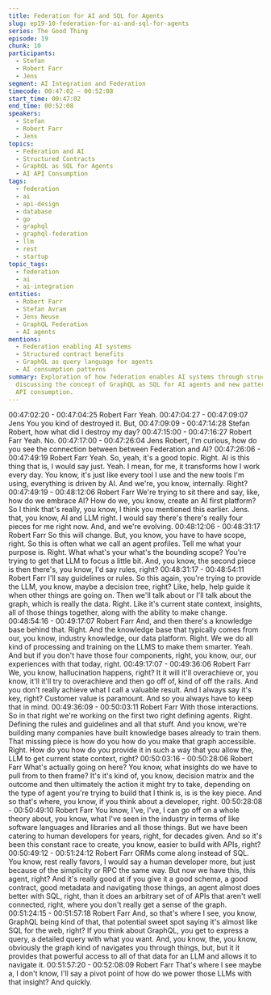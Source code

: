 ```yaml
---
title: Federation for AI and SQL for Agents
slug: ep19-10-federation-for-ai-and-sql-for-agents
series: The Good Thing
episode: 19
chunk: 10
participants:
  - Stefan
  - Robert Farr
  - Jens
segment: AI Integration and Federation
timecode: 00:47:02 – 00:52:08
start_time: 00:47:02
end_time: 00:52:08
speakers:
  - Stefan
  - Robert Farr
  - Jens
topics:
  - Federation and AI
  - Structured Contracts
  - GraphQL as SQL for Agents
  - AI API Consumption
tags:
  - federation
  - ai
  - api-design
  - database
  - go
  - graphql
  - graphql-federation
  - llm
  - rest
  - startup
topic_tags:
  - federation
  - ai
  - ai-integration
entities:
  - Robert Farr
  - Stefan Avram
  - Jens Neuse
  - GraphQL Federation
  - AI agents
mentions:
  - Federation enabling AI systems
  - Structured contract benefits
  - GraphQL as query language for agents
  - AI consumption patterns
summary: Exploration of how federation enables AI systems through structured contracts,
  discussing the concept of GraphQL as SQL for AI agents and new patterns of AI-driven
  API consumption.
---
```


00:47:02:20 - 00:47:04:25
Robert Farr
Yeah.
00:47:04:27 - 00:47:09:07
Jens
You you kind of destroyed it. But,
00:47:09:09 - 00:47:14:28
Stefan
Robert, how what did I destroy my day?
00:47:15:00 - 00:47:16:27
Robert Farr
Yeah. No.
00:47:17:00 - 00:47:26:04
Jens
Robert, I'm curious, how do you see the connection between between Federation and AI?
00:47:26:06 - 00:47:49:19
Robert Farr
Yeah. So, yeah, it's a good topic. Right. AI is this thing that is, I would say just. Yeah. I mean, for
me, it transforms how I work every day. You know, it's just like every tool I use and the new tools
I'm using, everything is driven by AI. And we're, you know, internally. Right?
00:47:49:19 - 00:48:12:06
Robert Farr
We're trying to sit there and say, like, how do we embrace AI? How do we, you know, create an
AI first platform? So I think that's really, you know, I think you mentioned this earlier. Jens. that,
you know, AI and LLM right. I would say there's there's really four pieces for me right now. And,
and we're evolving.
00:48:12:06 - 00:48:31:17
Robert Farr
So this will change. But, you know, you have to have scope, right. So this is often what we call
an agent profiles. Tell me what your purpose is. Right. What what's your what's the bounding
scope? You're trying to get that LLM to focus a little bit. And, you know, the second piece is then
there's, you know, I'd say rules, right?
00:48:31:17 - 00:48:54:11
Robert Farr
I'll say guidelines or rules. So this again, you're trying to provide the LLM, you know, maybe a
decision tree, right? Like, help, help guide it when other things are going on. Then we'll talk
about or I'll talk about the graph, which is really the data. Right. Like it's current state context,
insights, all of those things together, along with the ability to make change.
00:48:54:16 - 00:49:17:07
Robert Farr
And, and then there's a knowledge base behind that. Right. And the knowledge base that
typically comes from our, you know, industry knowledge, our data platform. Right. We we do all
kind of processing and training on the LLMS to make them smarter. Yeah. And but if you don't
have those four components, right, you know, our, our experiences with that today, right.
00:49:17:07 - 00:49:36:06
Robert Farr
We, you know, hallucination happens, right? It it will it'll overachieve or, you know, it'll it'll try to
overachieve and then go off of, kind of off the rails. And you don't really achieve what I call a
valuable result. And I always say it's key, right? Customer value is paramount. And so you
always have to keep that in mind.
00:49:36:09 - 00:50:03:11
Robert Farr
With those interactions. So in that right we're working on the first two right defining agents.
Right. Defining the rules and guidelines and all that stuff. And you know, we're building many
companies have built knowledge bases already to train them. That missing piece is how do you
how do you make that graph accessible. Right. How do you how do you provide it in such a way
that you allow the, LLM to get current state context, right?
00:50:03:16 - 00:50:28:06
Robert Farr
What's actually going on here? You know, what insights do we have to pull from to then frame?
It's it's kind of, you know, decision matrix and the outcome and then ultimately the action it might
try to take, depending on the type of agent you're trying to build that I think is, is is the key
piece. And so that's where, you know, if you think about a developer, right.
00:50:28:08 - 00:50:49:10
Robert Farr
You know, I've, I've, I can go off on a whole theory about, you know, what I've seen in the
industry in terms of like software languages and libraries and all those things. But we have been
catering to human developers for years, right, for decades given. And so it's been this constant
race to create, you know, easier to build with APIs, right?
00:50:49:12 - 00:51:24:12
Robert Farr
ORMs come along instead of SQL. You know, rest really favors, I would say a human developer
more, but just because of the simplicity or RPC the same way. But now we have this, this agent,
right? And it's really good at if you give it a good schema, a good contract, good metadata and
navigating those things, an agent almost does better with SQL, right, than it does an arbitrary
set of of APIs that aren't well connected, right, where you don't really get a sense of the graph.
00:51:24:15 - 00:51:57:18
Robert Farr
And, so that's where I see, you know, GraphQL being kind of that, that potential sweet spot
saying it's almost like SQL for the web, right? If you think about GraphQL, you get to express a
query, a detailed query with what you want. And, you know, the, you know, obviously the graph
kind of navigates you through things, but, but it it provides that powerful access to all of that
data for an LLM and allows it to navigate it.
00:51:57:20 - 00:52:08:09
Robert Farr
That's where I see maybe a, I don't know, I'll say a pivot point of how do we power those LLMs
with that insight? And quickly.
